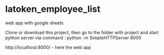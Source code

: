 # latoken_employee_list
web app with google sheets

Clone or download this project, then go to the folder with project and start python server via command :
python -m SimpleHTTPServer 8000


http://localhost:8000/ - here the web app
